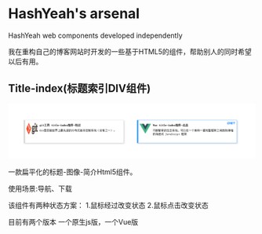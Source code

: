 HashYeah's arsenal
===

HashYeah web components developed independently

我在重构自己的博客网站时开发的一些基于HTML5的组件，帮助别人的同时希望以后有用。

Title-index(标题索引DIV组件)
---

![](title-index/Display.png)  

一款扁平化的标题-图像-简介Html5组件。

使用场景:导航、下载

该组件有两种状态方案：
1.鼠标经过改变状态
2.鼠标点击改变状态

目前有两个版本 一个原生js版，一个Vue版

